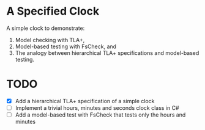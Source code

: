 # A Specified Clock
A simple clock to demonstrate:
1. Model checking with TLA+,
1. Model-based testing with FsCheck, and
1. The analogy between hierarchical TLA+ specifications and model-based testing.

# TODO
- [x] Add a hierarchical TLA+ specification of a simple clock
- [ ] Implement a trivial hours, minutes and seconds clock class in C#
- [ ] Add a model-based test with FsCheck that tests only the hours and minutes  
